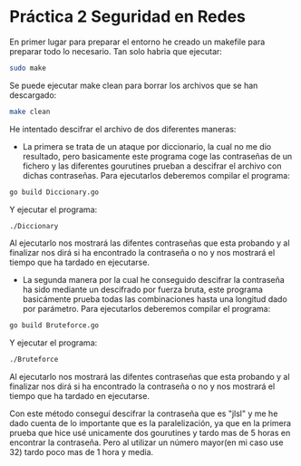 # Práctica 2 Seguridad en Redes

En primer lugar para preparar el entorno he creado un makefile para preparar todo lo necesario. Tan solo habria que ejecutar:
```bash
sudo make
```
Se puede ejecutar make clean para borrar los archivos que se han descargado:
```bash
make clean
```
He intentado descifrar el archivo de dos diferentes maneras:

- La primera se trata de un ataque por diccionario, la cual no me dio resultado,
pero basicamente este programa coge las contraseñas de un fichero y las diferentes gourutines prueban a descifrar el archivo con dichas contraseñas.
Para ejecutarlos deberemos compilar el programa:
```bash
go build Diccionary.go
```
Y ejecutar el programa:
```bash
./Diccionary
```
Al ejecutarlo nos mostrará las difentes contraseñas que esta probando y al finalizar nos dirá si ha encontrado la contraseña o no y nos mostrará el tiempo que ha tardado en ejecutarse.


- La segunda manera por la cual he conseguido descifrar la contraseña ha sido mediante un descifrado por fuerza bruta, este
  programa basicámente prueba todas las combinaciones hasta una longitud dado por parámetro.
  Para ejecutarlos deberemos compilar el programa:
```bash
go build Bruteforce.go
````
Y ejecutar el programa:
```bash
./Bruteforce
```
Al ejecutarlo nos mostrará las difentes contraseñas que esta probando y al finalizar nos dirá si ha encontrado la contraseña o no y nos mostrará el tiempo que ha tardado en ejecutarse.

Con este método conseguí descifrar la contraseña que es "jlsl" y me he dado cuenta de lo importante que es la paralelización, ya que en la primera prueba que hice usé unicamente dos gourutines y tardo mas de 5 horas en encontrar la contraseña.
Pero al utilizar un número mayor(en mi caso use 32) tardo poco mas de 1 hora y media.
